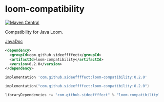 # loom-compatibility

[![Maven Central](https://maven-badges.herokuapp.com/maven-central/com.github.sideeffffect/loom-compatibility/badge.svg)](https://maven-badges.herokuapp.com/maven-central/com.github.sideeffffect/loom-compatibility)

Compatibility for Java Loom.

[JavaDoc](https://www.javadoc.io/doc/com.github.sideeffffect/loom-compatibility/latest)

```xml
<dependency>
  <groupId>com.github.sideeffffect</groupId>
  <artifactId>loom-compatibility</artifactId>
  <version>0.2.0</version>
</dependency>
```

```groovy
implementation 'com.github.sideeffffect:loom-compatibility:0.2.0'
```

```kotlin
implementation("com.github.sideeffffect:loom-compatibility:0.2.0")
```

```sbt
libraryDependencies += "com.github.sideeffffect" % "loom-compatibility" % "0.2.0"
```
